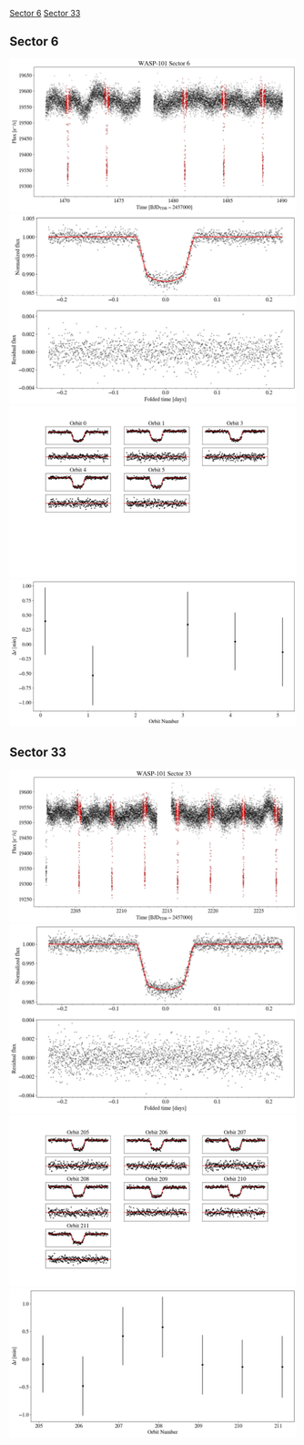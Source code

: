 [Sector 6](#sector6)
[Sector 33](#sector33)

<a name = "sector6"></a>
## Sector 6
![alt text](/tt/WASP-101_Sector_6/WASP-101_Sector_6_a_TimeSeries.png)
![alt text](/tt/WASP-101_Sector_6/WASP-101_Sector_6_b_FoldedLightCurve.png)
![alt text](/tt/WASP-101_Sector_6/WASP-101_Sector_6_b_IndividualTransitsWithFit.png)
![alt text](/tt/WASP-101_Sector_6/WASP-101_Sector_6_c_TimingResiduals.png)

<a name = "sector33"></a>
## Sector 33
![alt text](/tt/WASP-101_Sector_33/WASP-101_Sector_33_a_TimeSeries.png)
![alt text](/tt/WASP-101_Sector_33/WASP-101_Sector_33_b_FoldedLightCurve.png)
![alt text](/tt/WASP-101_Sector_33/WASP-101_Sector_33_b_IndividualTransitsWithFit.png)
![alt text](/tt/WASP-101_Sector_33/WASP-101_Sector_33_c_TimingResiduals.png)

